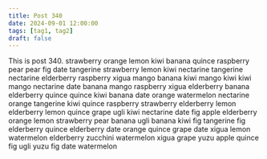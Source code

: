 ```yaml
---
title: Post 340
date: 2024-09-01 12:00:00
tags: [tag1, tag2]
draft: false
---
```

This is post 340.
strawberry
orange
lemon
kiwi
banana
quince
raspberry
pear
pear
fig
date
tangerine
strawberry
lemon
kiwi
nectarine
tangerine
nectarine
elderberry
raspberry
xigua
mango
banana
kiwi
mango
kiwi
kiwi
mango
nectarine
date
banana
mango
raspberry
xigua
elderberry
banana
elderberry
quince
quince
kiwi
banana
date
orange
watermelon
nectarine
orange
tangerine
kiwi
quince
raspberry
strawberry
elderberry
lemon
elderberry
lemon
quince
grape
ugli
kiwi
nectarine
date
fig
apple
elderberry
orange
lemon
strawberry
pear
banana
ugli
banana
kiwi
fig
tangerine
fig
elderberry
quince
elderberry
date
orange
quince
grape
date
xigua
lemon
watermelon
elderberry
zucchini
watermelon
xigua
grape
yuzu
apple
quince
fig
ugli
yuzu
fig
date
watermelon
